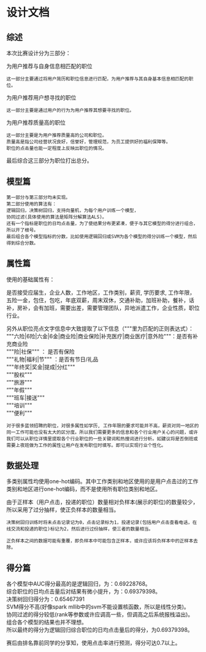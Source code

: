 # 设计文档
## 综述
本次比赛设计分为三部分：

为用户推荐与自身信息相匹配的职位

    这一部分主要通过将用户简历和职位信息进行匹配，为用户推荐与其自身基本信息相匹配的职位。
    
为用户推荐用户想寻找的职位

    这一部分主要是通过用户的行为为用户推荐其想要寻找的职位。
    
为用户推荐质量高的职位

    这一部分主要是为用户推荐质量高的公司和职位。
    质量高是指公司经营状况良好，信誉好，管理规范，为员工提供好的福利保障等。
    职位的点击量也能一定程度上反映出职位的情况。
    
最后综合这三部分为职位打出总分。
## 模型篇
    第一部分与第三部分均未实现。
    第二部分使用的算法有：
	逻辑回归，决策树回归，支持向量机，为每个用户训练一个模型，
	协同过滤(具体使用的算法是矩阵分解算法ALS)。
    还有一个指标是职位的日均点击量，为了使结果分布更紧凑，便于与其它模型的得分进行组合，所以开了根号。
    最后组合各个模型指标的分数，比如使用逻辑回归或SVM为各个模型的得分训练一个模型，然后得到综合分数。
  
## 属性篇
使用的基础属性有：

是否接受应届生，企业人数，工作地区，工作类别，薪资, 学历要求, 工作年限，五险一金，包住，包吃，年底双薪，周末双休，交通补助，加班补助，餐补，话补，房补，会有加班，需要出差，需要管理团队，异地派遣工作，企业性质，职位行业。

另外从职位亮点文字信息中大致提取了以下信息（"""里为匹配的正则表达式）：  
"""六险|6险|六金|6金|商业险|商业保险|补充医疗|商业医疗|意外险"""：是否有补充商业险  
"""险|社保"""		： 是否有保险  
"""礼物|福利|节""" 	：是否有节日/礼品  
"""年终奖|奖金|提成|分红"""    
"""股权"""  
“""旅游"""  
“""年假"""  
"""班车|接送"""  
"""培训"""  
"""便利"""  

    对于很多蓝领招聘的职位，对很多属性如学历, 工作年限的要求可能并不高，薪资对同一地区的同一工作可能也没有太大的区分度。所以我们需要更多的信息和各个行业用户关心的问题，或许我们可以从职位详情里提取各个行业职位的一些关键词和热搜词进行分析。如建议将是否倒班或需要上夜班做为工作的属性让用户在发布职位时填写。即可以实现行业个性化。
    
## 数据处理
  多类别属性均使用one-hot编码。其中工作类别和地区使用的是用户点击过的工作类别和地区进行one-hot编码，而不是使用所有职位类别和地区。
  
  由于正样本（用户点击，投递的职位）数量相对负样本(展示的职位)的数量较少，所以采用了过分抽样，使正负样本的数量相当。
  
    决策树回归训练时将未点击记录记为0，点击记录标为1，投递记录(包括用户点击查看电话，在线交流和投递的职位)标记为2，然后进行过份抽样，使三者的数量相当。
    
    正负样本之间的数据可能有重覆，即负样本中可能包含正样本，或许应该将负样本中的正样本去除。

## 得分篇

各个模型中AUC得分最高的是逻辑回归，为：0.69228768。  
综合职位的日均点击量后对结果有微小提升，为：0.69379398。  
决策树回归得分为：0.65467391  
SVM得分不高(好像spark mllib中的svm不能设置核函数，所以是线性分类)。  
协同过滤的得分较低(rank等参数或许应调高一些，但调高之后系统报栈溢出)。  
组合各个模型的结果也并不理想。  
所以最终的得分为逻辑回归综合职位的日均点击量后的得分，为0.69379398。  

赛后由排名靠前同学的分享知，使用点击率进行预测，得分可达0.7以上。
